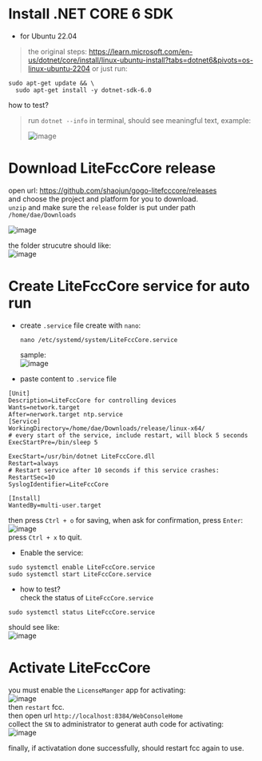# Install .NET CORE 6 SDK
* for Ubuntu 22.04
> the original steps: https://learn.microsoft.com/en-us/dotnet/core/install/linux-ubuntu-install?tabs=dotnet6&pivots=os-linux-ubuntu-2204
or just run:
```
sudo apt-get update && \
  sudo apt-get install -y dotnet-sdk-6.0
```
how to test?    
> run `dotnet --info` in terminal, should see meaningful text, example:
> 
> ![image](https://github.com/user-attachments/assets/3d011f48-bca6-42d0-be11-f77c69a1e156)


# Download LiteFccCore release
open url: https://github.com/shaojun/gogo-litefcccore/releases    
and choose the project and platform for you to download.    
`unzip` and make sure the `release` folder is put under path `/home/dae/Downloads`

![image](https://github.com/user-attachments/assets/abb3bc78-c905-418a-984e-0aa281a093c4)

the folder strucutre should like:    
![image](https://github.com/user-attachments/assets/7bc29036-736e-41c0-b37e-ef10f858b618)

# Create LiteFccCore service for auto run
* create `.service` file
  create with `nano`:
  ```
  nano /etc/systemd/system/LiteFccCore.service
  ```
  sample:    
  ![image](https://github.com/user-attachments/assets/058cbbdb-170a-4402-9f1b-5021e974f82e)

* paste content to `.service` file
```
[Unit]
Description=LiteFccCore for controlling devices
Wants=network.target
After=nerwork.target ntp.service
[Service]
WorkingDirectory=/home/dae/Downloads/release/linux-x64/
# every start of the service, include restart, will block 5 seconds
ExecStartPre=/bin/sleep 5

ExecStart=/usr/bin/dotnet LiteFccCore.dll
Restart=always
# Restart service after 10 seconds if this service crashes:
RestartSec=10
SyslogIdentifier=LiteFccCore

[Install]
WantedBy=multi-user.target
```
then press `Ctrl + o` for saving, when ask for confirmation, press `Enter`:    
![image](https://github.com/user-attachments/assets/1e0dacd4-62d9-4c04-8b4e-2bc11d9a06ec)    
press `Ctrl + x` to quit.    
* Enable the service:    
```
sudo systemctl enable LiteFccCore.service
sudo systemctl start LiteFccCore.service
```
* how to test?    
check the status of `LiteFccCore.service`
```
sudo systemctl status LiteFccCore.service
```
should see like:    
![image](https://github.com/user-attachments/assets/444d6d71-05fb-4c60-96f0-dcdc361b305e)

# Activate LiteFccCore
you must enable the `LicenseManger` app for activating:    
![image](https://github.com/user-attachments/assets/0b9a47a2-bb1e-4ea5-a385-487c820aec15)    
then `restart` fcc.    
then open url `http://localhost:8384/WebConsoleHome`    
collect the `SN` to administrator to generat auth code for activating:    
![image](https://github.com/user-attachments/assets/1cf52be5-070a-4426-8aac-2016554795a0)    

finally, if activatation done successfully, should restart fcc again to use.
